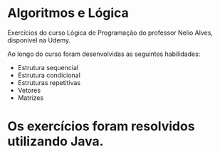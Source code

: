 # Algoritmos e Lógica

Exercícios do curso Lógica de Programação do professor Nelio Alves, disponível na Udemy.

Ao longo do curso foram desenvolvidas as seguintes habilidades:
- Estrutura sequencial
- Estrutura condicional
- Estruturas repetitivas
- Vetores
- Matrizes

Os exercícios foram resolvidos utilizando Java.
=======


